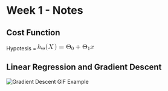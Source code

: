 # Week 1 - Notes



## Cost Function

Hypotesis = ![Hypothesis](https://github.com/akliemke/dailylog/blob/master/2018/MLCoursera/Week%201/images/CodeCogsEqn.gif)
## Linear Regression and Gradient Descent

![Gradient Descent GIF Example](https://raw.githubusercontent.com/mattnedrich/GradientDescentExample/master/gradient_descent_example.gif)